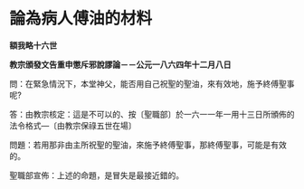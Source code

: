 # 論為病人傅油的材料


**額我略十六世**

**教宗頒發文告重申懲斥邪說謬論－－公元一八六四年十二月八日**





問：在緊急情況下，本堂神父，能否用自己祝聖的聖油，來有效地，施予終傅聖事呢?

答：由教宗核定：這是不可以的、按〔聖職部〕於一六一一年一用十三日所頒佈的法令格式—〔由教宗保祿五世在場〕

問題：若用那非由主所祝聖的聖油，來施予終傅聖事，那終傅聖事，可能是有效的。

聖職部宣佈：上述的命題，是冒失是最接近錯的。

